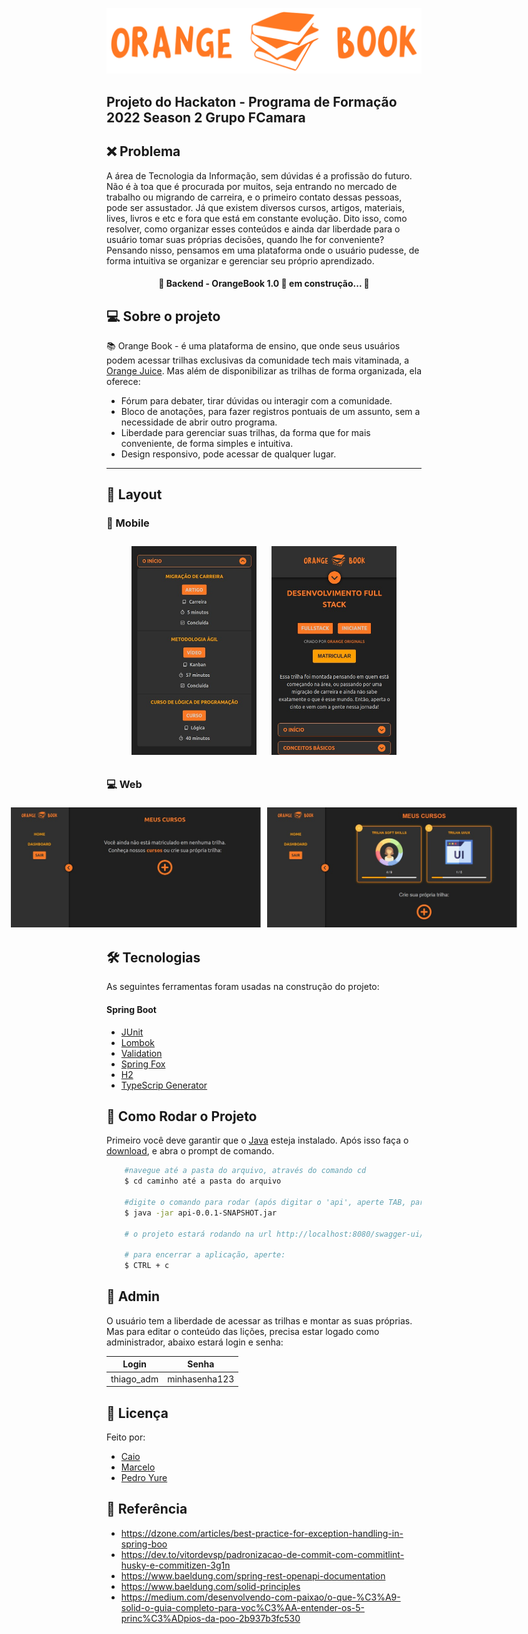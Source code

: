 <p align="center">
  <img alt="BookOrange" title= "#BookOrange" src="https://github.com/Orange-Book-Squad-8/orange-book-back/blob/main/img/logo%20(1).svg".svg>
</p>

<h2>Projeto do Hackaton - Programa de Formação 2022 Season 2 Grupo FCamara</h2>

## :x: Problema

A área de Tecnologia da Informação, sem dúvidas é a profissão do futuro. Não é à toa que é procurada por muitos, seja entrando no mercado de trabalho ou migrando de carreira, e o primeiro contato dessas pessoas, pode ser assustador. Já que existem diversos cursos, artigos, materiais, lives, livros e etc e fora que está em constante evolução. Dito isso, como resolver, como organizar esses conteúdos e ainda dar liberdade para o usuário tomar suas próprias decisões, quando lhe for conveniente? Pensando nisso, pensamos em uma plataforma onde o usuário pudesse, de forma intuitiva se organizar e gerenciar seu próprio aprendizado.

<h4 align="center"> 
	🚧 Backend - OrangeBook 1.0 🚀 em construção... 🚧
</h4>

## 💻 Sobre o projeto

 :books: Orange Book - é uma plataforma de ensino, que onde seus usuários podem acessar trilhas exclusivas da comunidade tech mais vitaminada, a <a href="https://digital.fcamara.com.br/orangejuice">Orange Juice</a>. Mas além de disponibilizar as trilhas de forma organizada, ela oferece:
 
- Fórum para debater, tirar dúvidas ou interagir com a comunidade.</li>
- Bloco de anotações, para fazer registros pontuais de um assunto, sem a necessidade de abrir outro programa.</li>
- Liberdade para gerenciar suas trilhas, da forma que for mais conveniente, de forma simples e intuitiva.</li>
- Design responsivo, pode acessar de qualquer lugar.</li>


<hr>

## 🎨 Layout


### :iphone: Mobile 

<p align="center">
  <img src="https://github.com/Orange-Book-Squad-8/orange-book-back/blob/main/img/mobile_1.jpeg" width="200px" style="padding: 10px;">

  <img src="https://github.com/Orange-Book-Squad-8/orange-book-back/blob/main/img/mobile_2.jpeg" width="200px" style="padding: 10px;">
</p>

### 💻 Web

<p align="center" style="display: flex; align-items: flex-start; justify-content: center; ">
  <img src="https://github.com/Orange-Book-Squad-8/orange-book-back/blob/main/img/web_1.jpeg" width="400px" style="padding: 5px;">

  <img src="https://github.com/Orange-Book-Squad-8/orange-book-back/blob/main/img/web_2.jpeg" width="400px" style="padding: 5px;">
</p>

## 🛠 Tecnologias

As seguintes ferramentas foram usadas na construção do projeto:
	
#### Spring Boot

- [JUnit]()
- [Lombok]()
- [Validation]()
- [Spring Fox]()
- [H2]()
- [TypeScrip Generator]()

## :rocket: Como Rodar o Projeto

Primeiro você deve garantir que o [Java](https://www.java.com/pt-BR/download/manual.jsp) esteja instalado. Após isso faça o [download](https://drive.google.com/file/d/18TMtuJIqRtbw5hPidBkxaE6L4XfPO3d5/view?usp=share_link), e abra o prompt de comando.

```bash
	#navegue até a pasta do arquivo, através do comando cd
	$ cd caminho até a pasta do arquivo
	
	#digite o comando para rodar (após digitar o 'api', aperte TAB, para completar automaticamente)
	$ java -jar api-0.0.1-SNAPSHOT.jar
	
	# o projeto estará rodando na url http://localhost:8080/swagger-ui/#/
	
	# para encerrar a aplicação, aperte:
	$ CTRL + c
```

## :construction_worker: Admin
O usuário tem a liberdade de acessar as trilhas e montar as suas próprias. Mas para editar o conteúdo das lições, precisa estar logado como administrador, abaixo estará login e senha:

Login       | Senha
------------| -------------
 thiago_adm | minhasenha123

## 📝 Licença
Feito por:	
- [Caio](https://github.com/caioandre182)
- [Marcelo](https://github.com/MarceloRibeiro1)
- [Pedro Yure](https://github.com/nogueirayure001")

## :book: Referência
- https://dzone.com/articles/best-practice-for-exception-handling-in-spring-boo
- https://dev.to/vitordevsp/padronizacao-de-commit-com-commitlint-husky-e-commitizen-3g1n
- https://www.baeldung.com/spring-rest-openapi-documentation
- https://www.baeldung.com/solid-principles
- https://medium.com/desenvolvendo-com-paixao/o-que-%C3%A9-solid-o-guia-completo-para-voc%C3%AA-entender-os-5-princ%C3%ADpios-da-poo-2b937b3fc530
 


